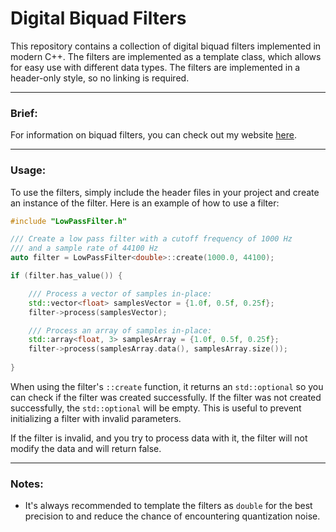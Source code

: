 # Digital Biquad Filters

This repository contains a collection of digital biquad filters implemented in modern C++. The filters are implemented as a template class, which allows for easy use with different data types. The filters are implemented in a header-only style, so no linking is required.

---

### Brief:

For information on biquad filters, you can check out my website [here](https://atparisi.com/html/digitalBiquadFilter.html).

---

### Usage:

To use the filters, simply include the header files in your project and create an instance of the filter. Here is an example of how to use a filter:

```cpp
#include "LowPassFilter.h"

/// Create a low pass filter with a cutoff frequency of 1000 Hz
/// and a sample rate of 44100 Hz
auto filter = LowPassFilter<double>::create(1000.0, 44100);

if (filter.has_value()) {

    /// Process a vector of samples in-place:
    std::vector<float> samplesVector = {1.0f, 0.5f, 0.25f};
    filter->process(samplesVector);

    /// Process an array of samples in-place:
    std::array<float, 3> samplesArray = {1.0f, 0.5f, 0.25f};
    filter->process(samplesArray.data(), samplesArray.size());
    
}
```

When using the filter's `::create` function, it returns an `std::optional` so you can check if the filter was created successfully. If the filter was not created successfully, the `std::optional` will be empty. This is useful to prevent initializing a filter with invalid parameters.

If the filter is invalid, and you try to process data with it, the filter will not modify the data and will return false.

---

### Notes:

- It's always recommended to template the filters as `double` for the best precision to and reduce the chance of encountering quantization noise. 